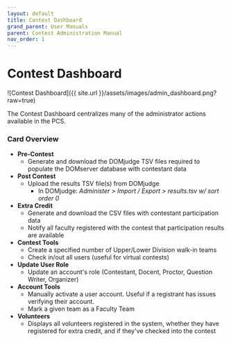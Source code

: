 ```yaml
---
layout: default
title: Contest Dashboard
grand_parent: User Manuals
parent: Contest Administration Manual
nav_order: 1
---
```


# Contest Dashboard


![Contest Dashboard]({{ site.url }}/assets/images/admin_dashboard.png?raw=true)

The Contest Dashboard centralizes many of the administrator actions available in the PCS. 

### Card Overview

- **Pre-Contest**
    - Generate and download the DOMjudge TSV files required to populate the DOMserver database with contestant data
- **Post Contest**
    - Upload the results TSV file(s) from DOMjudge 
        - In DOMjudge: *Administer > Import / Export > results.tsv w/ sort order 0*
- **Extra Credit**
    - Generate and download the CSV files with contestant participation data
    - Notify all faculty registered with the contest that participation results are available
- **Contest Tools**
    - Create a specified number of Upper/Lower Division walk-in teams
    - Check in/out all users (useful for virtual contests)
- **Update User Role**
    - Update an account's role (Contestant, Docent, Proctor, Question Writer, Organizer)
- **Account Tools**
    - Manually activate a user account. Useful if a registrant has issues verifying their account.
    - Mark a given team as a Faculty Team
- **Volunteers**
    - Displays all volunteers registered in the system, whether they have registered for extra credit, and if they've checked into the contest
